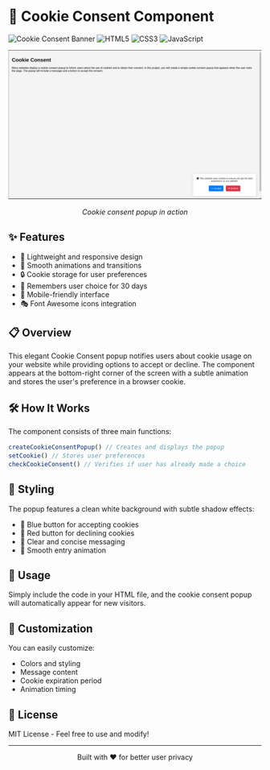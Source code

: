 # 🍪 Cookie Consent Component

![Cookie Consent Banner](https://img.shields.io/badge/Cookie-Consent-blue?style=for-the-badge&logo=javascript) ![HTML5](https://img.shields.io/badge/HTML5-E34F26?style=for-the-badge&logo=html5&logoColor=white) ![CSS3](https://img.shields.io/badge/CSS3-1572B6?style=for-the-badge&logo=css3&logoColor=white) ![JavaScript](https://img.shields.io/badge/JavaScript-F7DF1E?style=for-the-badge&logo=javascript&logoColor=black)

<div align="center">
    <img src="screenshot.png" alt="Cookie Consent Demo" width="600px" />
    <p><em>Cookie consent popup in action</em></p>
</div>

## ✨ Features

- 🚀 Lightweight and responsive design
- 🎨 Smooth animations and transitions
- 🔒 Cookie storage for user preferences
- 🔄 Remembers user choice for 30 days
- 📱 Mobile-friendly interface
- 🎭 Font Awesome icons integration

## 📋 Overview

This elegant Cookie Consent popup notifies users about cookie usage on your website while providing options to accept or decline. The component appears at the bottom-right corner of the screen with a subtle animation and stores the user's preference in a browser cookie.

## 🛠️ How It Works

The component consists of three main functions:

```javascript
createCookieConsentPopup() // Creates and displays the popup
setCookie() // Stores user preferences
checkCookieConsent() // Verifies if user has already made a choice
```

## 🎨 Styling

The popup features a clean white background with subtle shadow effects:

- 🔵 Blue button for accepting cookies
- 🔴 Red button for declining cookies
- 📝 Clear and concise messaging
- 🌊 Smooth entry animation

## 🚀 Usage

Simply include the code in your HTML file, and the cookie consent popup will automatically appear for new visitors.

## 🔧 Customization

You can easily customize:

- Colors and styling
- Message content
- Cookie expiration period
- Animation timing

## 📄 License

MIT License - Feel free to use and modify!

---

<div align="center">
    <p>Built with ❤️ for better user privacy</p>
</div>
